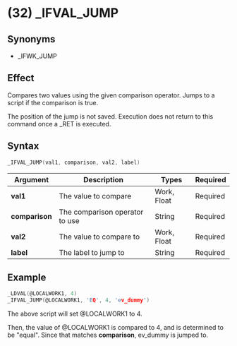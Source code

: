 # (32) _IFVAL_JUMP

## Synonyms

- _IFWK_JUMP

## Effect

Compares two values using the given comparison operator. Jumps to a script if the comparison is true.

The position of the jump is not saved. Execution does not return to this command once a _RET is executed.


## Syntax

```c
_IFVAL_JUMP(val1, comparison, val2, label)
```

| Argument | Description | Types | Required |
| - | - | - | - |
| **val1** | The value to compare | Work, Float | Required |
| **comparison** | The comparison operator to use | String | Required |
| **val2** | The value to compare to | Work, Float | Required |
| **label** | The label to jump to | String | Required |

## Example

```c
_LDVAL(@LOCALWORK1, 4)
_IFVAL_JUMP(@LOCALWORK1, 'EQ', 4, 'ev_dummy')
```

The above script will set @LOCALWORK1 to 4.

Then, the value of @LOCALWORK1 is compared to 4, and is determined to be "equal". Since that matches **comparison**, ev_dummy is jumped to.
